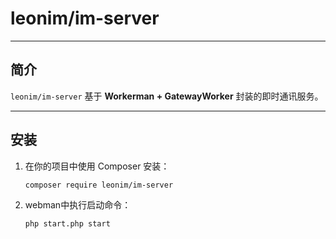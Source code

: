 # leonim/im-server 


---

## 简介
`leonim/im-server` 基于 **Workerman + GatewayWorker** 封装的即时通讯服务。 


---

## 安装

1. 在你的项目中使用 Composer 安装：

   ```bash
   composer require leonim/im-server
    ```
2. webman中执行启动命令：
    ```bash
    php start.php start
    ```

